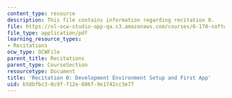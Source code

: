 ```yaml
---
content_type: resource
description: This file contains information regarding recitation 0.
file: https://ol-ocw-studio-app-qa.s3.amazonaws.com/courses/6-170-software-studio-spring-2013/b58bfbc30c9ff12e806f9e1742cc3e77_MIT6_170S13_rec0DevEnvSet.pdf
file_type: application/pdf
learning_resource_types:
- Recitations
ocw_type: OCWFile
parent_title: Recitations
parent_type: CourseSection
resourcetype: Document
title: 'Recitation 0: Development Environment Setup and First App'
uid: b58bfbc3-0c9f-f12e-806f-9e1742cc3e77
---
```


